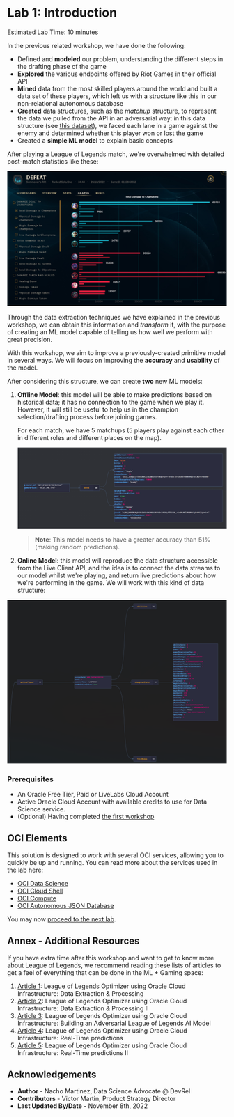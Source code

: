 # Lab 1: Introduction

Estimated Lab Time: 10 minutes

In the previous related workshop, we have done the following:
- Defined and **modeled** our problem, understanding the different steps in the drafting phase of the game
- **Explored** the various endpoints offered by Riot Games in their official API
- **Mined** data from the most skilled players around the world and built a data set of these players, which left us with a structure like this in our non-relational autonomous database
- **Created** data structures, such as the *matchup* structure, to represent the data we pulled from the API in an adversarial way: in this data structure (see [this dataset](https://www.kaggle.com/jasperan/league-of-legends-1v1-matchups-results)), we faced each lane in a game against the enemy and determined whether this player won or lost the game
- Created a **simple ML model** to explain basic concepts

After playing a League of Legends match, we're overwhelmed with detailed post-match statistics like these:

![post-match statistics](./images/post_match_stats.png)

Through the data extraction techniques we have explained in the previous workshop, we can obtain this information and *transform* it, with the purpose of creating an ML model capable of telling us how well we perform with great precision.

With this workshop, we aim to improve a previously-created primitive model in several ways. We will focus on improving the __accuracy__ and __usability__ of the model.

After considering this structure, we can create **two** new ML models:

1. **Offline Model**: this model will be able to make predictions based on historical data; it has no connection to the game when we play it. However, it will still be useful to help us in the champion selection/drafting process before joining games. 

    For each match, we have 5 matchups (5 players play against each other in different roles and different places on the map).
    
    ![offline matchups](./images/matchups.png)

    > **Note**: This model needs to have a greater accuracy than 51% (making random predictions).

2. **Online Model**: this model will reproduce the data structure accessible from the Live Client API, and the idea is to connect the data streams to our model whilst we're playing, and return live predictions about how we're performing in the game. We will work with this kind of data structure:

![live client matchups](./images/liveclient.png)

### Prerequisites

* An Oracle Free Tier, Paid or LiveLabs Cloud Account
* Active Oracle Cloud Account with available credits to use for Data Science service.
* (Optional) Having completed [the first workshop](../../workshops/dataextraction/index.html)

## OCI Elements

This solution is designed to work with several OCI services, allowing you to quickly be up and running. You can read more about the services used in the lab here:

- [OCI Data Science](https://www.oracle.com/artificial-intelligence/data-science/)
- [OCI Cloud Shell](https://docs.oracle.com/en-us/iaas/Content/API/Concepts/cloudshellintro.htm)
- [OCI Compute](https://www.oracle.com/cloud/compute/)
- [OCI Autonomous JSON Database](https://www.oracle.com/autonomous-database/autonomous-json-database/)


You may now [proceed to the next lab](#next).

## Annex - Additional Resources
If you have extra time after this workshop and want to get to know more about League of Legends, we recommend reading these lists of articles to get a feel of everything that can be done in the ML + Gaming space:

1. [Article 1](https://github.com/oracle-devrel/leagueoflegends-optimizer/blob/livelabs/articles/article1.md): League of Legends Optimizer using Oracle Cloud Infrastructure: Data Extraction & Processing
2. [Article 2](https://github.com/oracle-devrel/leagueoflegends-optimizer/blob/livelabs/articles/article2.md): League of Legends Optimizer using Oracle Cloud Infrastructure: Data Extraction & Processing II
3. [Article 3](https://github.com/oracle-devrel/leagueoflegends-optimizer/blob/livelabs/articles/article3.md): League of Legends Optimizer using Oracle Cloud Infrastructure: Building an Adversarial League of Legends AI Model
4. [Article 4](https://github.com/oracle-devrel/leagueoflegends-optimizer/blob/livelabs/articles/article4.md): League of Legends Optimizer using Oracle Cloud Infrastructure: Real-Time predictions
5. [Article 5](https://github.com/oracle-devrel/leagueoflegends-optimizer/blob/livelabs/articles/article5.md): League of Legends Optimizer using Oracle Cloud Infrastructure: Real-Time predictions II

## Acknowledgements

* **Author** - Nacho Martinez, Data Science Advocate @ DevRel
* **Contributors** -  Victor Martin, Product Strategy Director
* **Last Updated By/Date** - November 8th, 2022